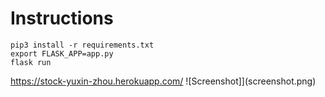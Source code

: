 # Instructions

```
pip3 install -r requirements.txt
export FLASK_APP=app.py
flask run
```

https://stock-yuxin-zhou.herokuapp.com/
![Screenshot]](screenshot.png)